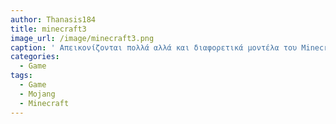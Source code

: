 ```yaml
---
author: Thanasis184
title: minecraft3
image_url: /image/minecraft3.png
caption: ' Απεικονίζονται πολλά αλλά και διαφορετικά μοντέλα του Minecraft '
categories:
  - Game
tags:
  - Game
  - Mojang
  - Minecraft
---
```

